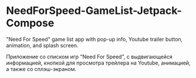 # NeedForSpeed-GameList-Jetpack-Compose

"Need For Speed" game list app with pop-up info, Youtube trailer button, animation, and splash screen.

Приложение со списком игр "Need For Speed", с выдвигающейся информацией, кнопкой для просмотра трейлера на Youtube, анимацией, а также со сплэш-экраном.
